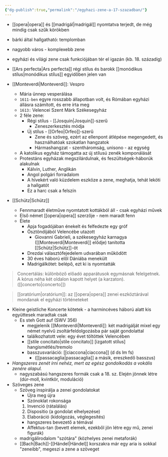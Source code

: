 ```yaml
---
{"dg-publish":true,"permalink":"/egyhazi-zene-a-17-szazadban/"}
---
```


-   [[opera\|opera]] és [[madrigál\|madrigál]] nyomtatva terjedt, de még mindig csak szűk körökben
-   bárki által hallgatható: templomban
-   nagyobb város - komplexebb zene
-   egyházi és világi zene csak funkciójában tér el igazán (kb. 18. századig)
-   [[Ars perfecta\|Ars perfecta]] régi stílus és barokk [[monódikus stílus\|monódikus stílus]] egyidőben jelen van

-   [[Monteverdi\|Monteverdi]]: Vespro
    -   Mária ünnep vesperálása
    -   `1611-ben` egyre rosszabb állapotban volt, és Rómában egyházi állásra számított, és erre írta meg
    -   `1613:` Velencei Szent Márk Székesegyház
    -   2 féle zene:
        -   Régi stílus - [[Josquin\|Josquin]]-szerű
            -   Zeneszerkesztés módja
        -   Új stílus - [[Orfeo\|Orfeo]]-szerű
            -   Zene és szöveg, ezért az ellenpont átlépése megengedett, és használhatóak szokatlan hangzatok
            -   Hármashangzat - szentháromság, unisono - az egység
    -   A katolikus egyház támogatta az új stílusú zenék komponálását
    -   Protestáns egyházak megszilárdulnak, és feszültségek-háborúk alakulnak
        -   Kálvin, Luther, Anglikán
        -   Angol polgári forradalom
        -   A hívekért való küzdelem eszköze a zene, meghatja, tehát leköti a hallgatót
        -   Ez a harc csak a felszín
-   [[Schütz\|Schütz]]
    -   Fennmaradt életműve nyomtatott kottákból áll - csak egyházi művek
    -   Első német [[opera\|opera]] szerzője - nem maradt fenn
    -   Élete
        -   Apja fogadójában énekelt és felfedezte egy gróf
        -   Ösztöndíjából Velencébe utazott
            -   Giovanni Gabrieli, a székesegyház karnagya ([[Monteverdi\|Monteverdi]] elődje) tanította [[Schütz\|Schütz]]-öt
        -   Drezdai választófejedelem udvarában működött
        -   30 éves háború elől Dániába menekült
        -   Madrigálkötet: belépő, ezt ki is nyomtatták

> Concertálás: különböző előadó apparátusok egymásnak felelgetnek. A kórus néha két oldalon kapott helyet (a karzaton). ([[concerto\|concerto]])

> [[oratórium\|oratórium]]: az [[opera\|opera]] zenei eszköztárával mondanak el egyházi történeteket

-   Kleine geistliche Koncerte kötetek - a harmincéves háború alatt kis együttesek maradtak csak
	-   Es steh Gott auf (SWV 356)
		-   megjelenik [[Monteverdi\|Monteverdi]]: két madrigálját mixel egy német nyelvű zsoltárfeldolgozásba pár saját gondolattal
		-   találkozhatott vele: egy évet töltöttek Velencében
		-   [[stile concitato\|stile concitato]] [izgatott stílus] hangismétlés/tremolo
		-   basszusvariáció: [[ciaccona\|ciaccona]] (d ds lm fs)
			-   ([[passacaglia\|passacaglia]] a másik, ereszkedő basszus)
-   *Hangszeres zenét írni nehéz, mert az egész gondolkodás a vokális zenére alapul.*
	-   nagyszabású hangszeres formák csak a 18. sz. Elején jönnek létre (dúr-moll, kvintkör, moduláció)
-   Szöveges zene
	-   Szöveg inspirálja a zenei gondolatokat
		-   Újra meg újra
		-   Szónoklat rokonsága
		1.  Invenció (rátalálás)
		2.  Dispositio (a gondolat elhelyezése)
		3.  Elaboráció (kidolgozás, véglegesítés)
		-   hangszeres bevezető a témával
		-   Affektus-tan (bevett elemek, ezekből jön létre egy mű, zenei figurák)
	-   madrigálirodalom "szótára" (közhelyes zenei metaforák)
	-   [[Bach\|Bach]]-[[Händel\|Händel]] korszakra már egy aria is sokkal "zeneibb", megeszi a zene a szöveget